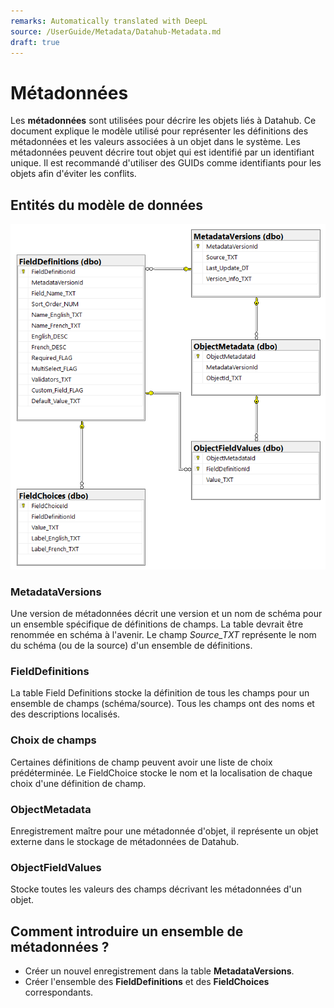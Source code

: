 ```yaml
---
remarks: Automatically translated with DeepL
source: /UserGuide/Metadata/Datahub-Metadata.md
draft: true
---
```


# Métadonnées

Les **métadonnées** sont utilisées pour décrire les objets liés à Datahub. Ce document explique le modèle utilisé pour représenter les définitions des métadonnées et les valeurs associées à un objet dans le système. Les métadonnées peuvent décrire tout objet qui est identifié par un identifiant unique. Il est recommandé d'utiliser des GUIDs comme identifiants pour les objets afin d'éviter les conflits.

## Entités du modèle de données

![](https://github.com/NRCan/datahub-portal/blob/develop/Datahub.Metadata/Metadata_definition.png)

### MetadataVersions

Une version de métadonnées décrit une version et un nom de schéma pour un ensemble spécifique de définitions de champs. La table devrait être renommée en schéma à l'avenir. Le champ _Source_TXT_ représente le nom du schéma (ou de la source) d'un ensemble de définitions.

### FieldDefinitions

La table Field Definitions stocke la définition de tous les champs pour un ensemble de champs (schéma/source). Tous les champs ont des noms et des descriptions localisés.

### Choix de champs

Certaines définitions de champ peuvent avoir une liste de choix prédéterminée. Le FieldChoice stocke le nom et la localisation de chaque choix d'une définition de champ.

### ObjectMetadata

Enregistrement maître pour une métadonnée d'objet, il représente un objet externe dans le stockage de métadonnées de Datahub.

### ObjectFieldValues

Stocke toutes les valeurs des champs décrivant les métadonnées d'un objet.

## Comment introduire un ensemble de métadonnées ?

* Créer un nouvel enregistrement dans la table **MetadataVersions**.
* Créer l'ensemble des **FieldDefinitions** et des **FieldChoices** correspondants.
